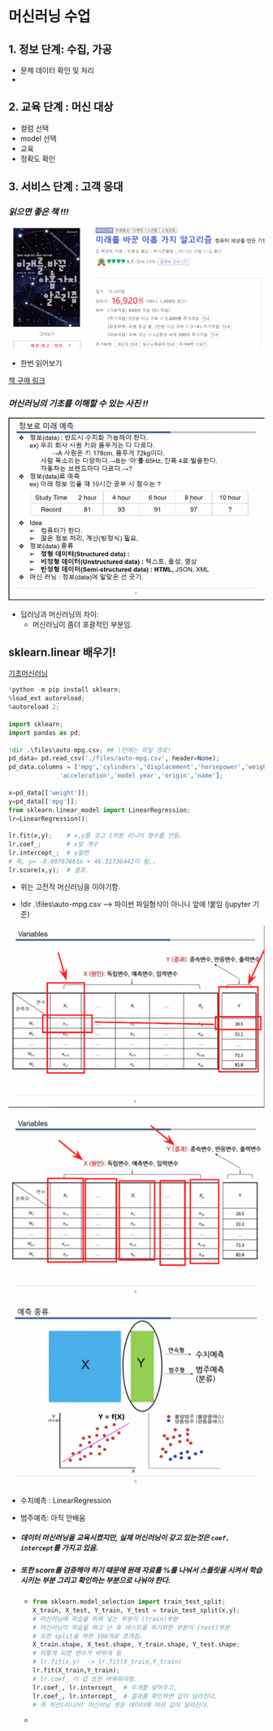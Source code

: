 # 머신러닝 수업

## 1. 정보 단계: 수집, 가공

* 문제 데이터 확인 및 처리
* 



## 2. 교육 단계 : 머신 대상

* 컬럼 선택
* model 선택
* 교육
* 정확도 확인



## 3. 서비스 단계 : 고객 응대



### *읽으면 좋은 책 !!!*

![image-20210629141402326](image/image-20210629141402326.png)

* 한번 읽어보기

[책 구매 링크](http://book.interpark.com/product/BookDisplay.do?_method=detail&sc.prdNo=212474448&gclid=Cj0KCQjw5uWGBhCTARIsAL70sLJRp9f4uOPxqeJ2dsEuSYb7xlUGRFqT6N9CjZDBnPEXYnSqtgVdrXYaAhSTEALw_wcB)

### *머신러닝의 기초를 이해할 수 있는 사진 !!*

![image-20210629141052667](image/image-20210629141052667.png)

* 딥러닝과 머신러닝의 차이:
  * 머신러닝이 좀더 포괄적인 부분임.



## sklearn.linear 배우기!

[기초머신러닝](https://scikit-learn.org/stable/modules/generated/sklearn.linear_model.LinearRegression.html)

```python
!python -m pip install sklearn;
%load_ext autoreload;
%autoreload 2;

import sklearn;
import pandas as pd;

!dir .\files\auto-mpg.csv; ## \안에는 파일 경로!
pd_data= pd.read_csv('./files/auto-mpg.csv', header=None);
pd_data.columns = ['mpg','cylinders','displacement','horsepower','weight',
              'acceleration','model year','origin','name'];

x=pd_data[['weight']];
y=pd_data[['mpg']];
from sklearn.linear_model import LinearRegression;
lr=LinearRegression();

lr.fit(x,y);    # x,y를 갖고 1차원 리니어 함수를 만듬.
lr.coef_;       # x앞 계수
lr.intercept_;  # y절편
# 즉, y= -0.00767661x + 46.31736442이 됨..
lr.score(x,y);  # 결과.
```

* 위는 고전적 머신러닝을 이야기함.

* !dir .\files\auto-mpg.csv --> 파이썬 파일형식이 아니니 앞에 !붙임 (jupyter 기준)

![image-20210629171358173](image/image-20210629171358173.png)

![image-20210629171938198](image/image-20210629171938198.png)

![image-20210629172113852](image/image-20210629172113852.png)

* 수치예측 : LinearRegression
* 범주예측: 아직 안배움



* ##### 데이터 머신러닝을 교육시켰지만, 실제 머신러닝이 갖고 있는것은 `coef, intercept`를 가지고 있음.

* ##### 또한 score를 검증해야 하기 떄문에 원래 자료를 %를 나눠서 스플릿을 시켜서 학습 시키는 부분 그리고 확인하는 부분으로 나눠야 한다.

  * ```python
    from sklearn.model_selection import train_test_split;
    X_train, X_test, Y_train, Y_test = train_test_split(x,y);
    # 머신러닝에 학습을 위해 넣는 부분이 (train)부분
    # 머신러닝이 학습을 하고 난 후 테스트를 하기위한 부분이 (test)부분
    # 또한 split을 하면 100개로 쪼개짐.
    X_train.shape, X_test.shape, Y_train.shape, Y_test.shape;
    # 이렇게 되면 변수가 바뀌게 됨
    # lr.fit(x,y)  -> lr.fit(X_train,Y_train)
    lr.fit(X_train,Y_train);
    # lr.coef_ 이 값 또한 바꿔줘야함.
    lr.coef_, lr.intercept_  # 두개를 넣어주고,
    lr.coef_, lr.intercept_  # 결과를 확인하면 값이 달라진다.
    # 즉 직선(리니어) 머신러닝 셋은 데이터에 따라 값이 달라진다.
    ```

  * 

  

